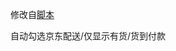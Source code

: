修改自[脚本](https://greasyfork.org/zh-CN/scripts/18258-%E8%B4%AD%E7%89%A9%E5%BF%85%E5%A4%87-%E8%87%AA%E5%8A%A8%E5%8B%BE%E9%80%89%E4%BA%AC%E4%B8%9C%E9%85%8D%E9%80%81-%E4%BB%85%E6%98%BE%E7%A4%BA%E6%9C%89%E8%B4%A7-%E8%B4%A7%E5%88%B0%E4%BB%98%E6%AC%BE)

自动勾选京东配送/仅显示有货/货到付款
